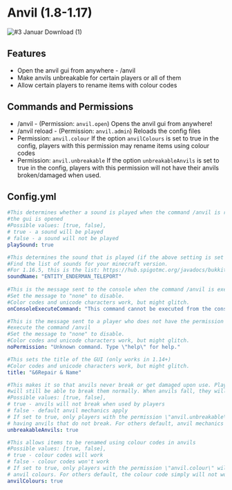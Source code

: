 # Anvil (1.8-1.17)
![#3 Januar Download (1)](https://user-images.githubusercontent.com/63336853/120971786-1a8a2580-c77e-11eb-8d3f-b71c063cfd08.jpg)

## Features
- Open the anvil gui from anywhere - /anvil 
- Make anvils unbreakable for certain players or all of them
- Allow certain players to rename items with colour codes

## Commands and Permissions
- /anvil - (Permission: `anvil.open`) Opens the anvil gui from anywhere!
- /anvil reload - (Permission: `anvil.admin`) Reloads the config files
- Permission: `anvil.colour` If the option `anvilColours` is set to true in the config,
 players with this permission may rename items using colour codes
- Permission: `anvil.unbreakable` If the option `unbreakableAnvils` is set to true in the config,
 players with this permission will not have their anvils broken/damaged when used.

## Config.yml
```yaml
#This determines whether a sound is played when the command /anvil is run and
#the gui is opened
#Possible values: [true, false],
# true - a sound will be played
# false - a sound will not be played
playSound: true

#This determines the sound that is played (if the above setting is set to true)
#Find the list of sounds for your minecraft version.
#For 1.16.5, this is the list: https://hub.spigotmc.org/javadocs/bukkit/org/bukkit/Sound.html
soundName: "ENTITY_ENDERMAN_TELEPORT"
    
#This is the message sent to the console when the command /anvil is executed
#Set the message to "none" to disable.
#Color codes and unicode characters work, but might glitch.
onConsoleExecuteCommand: "This command cannot be executed from the console!"

#This is the message sent to a player who does not have the permission to
#execute the command /anvil
#Set the message to "none" to disable.
#Color codes and unicode characters work, but might glitch.
noPermission: "Unknown command. Type \"help\" for help."

#This sets the title of the GUI (only works in 1.14+)
#Color codes and unicode characters work, but might glitch.
title: "&6Repair & Name"

#This makes it so that anvils never break or get damaged upon use. Players,
#will still be able to break them normally. When anvils fall, they will still get damaged.
#Possible values: [true, false],
# true - anvils will not break when used by players
# false - default anvil mechanics apply
# If set to true, only players with the permission \"anvil.unbreakable\" will enjoy
# having anvils that do not break. For others default, anvil mechanics apply.
unbreakableAnvils: true

#This allows items to be renamed using colour codes in anvils
#Possible values: [true, false],
# true - colour codes will work
# false - colour codes won't work
# If set to true, only players with the permission \"anvil.colour\" will enjoy
# anvil colours. For others default, the colour code simply will not work.
anvilColours: true

```
